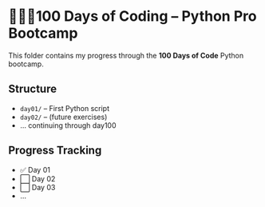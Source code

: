 # 👨🏽‍💻100 Days of Coding – Python Pro Bootcamp

This folder contains my progress through the **100 Days of Code** Python bootcamp.

## Structure
- `day01/` – First Python script  
- `day02/` – (future exercises)  
- … continuing through day100

## Progress Tracking
- ✅ Day 01  
- ⬜ Day 02  
- ⬜ Day 03  
- …  
 